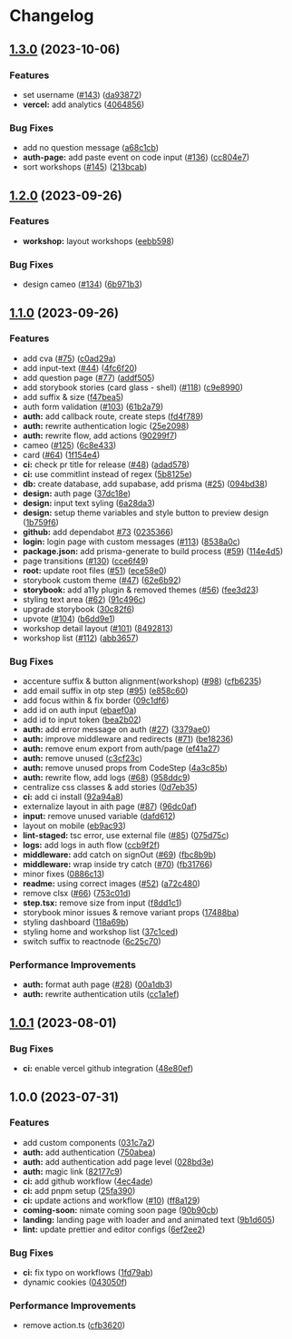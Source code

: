 # Changelog

## [1.3.0](https://github.com/kettei-sproutty/scuderia-fe/compare/v1.2.0...v1.3.0) (2023-10-06)


### Features

* set username ([#143](https://github.com/kettei-sproutty/scuderia-fe/issues/143)) ([da93872](https://github.com/kettei-sproutty/scuderia-fe/commit/da93872f7d395379515f1e18d97aea20289ca9bd))
* **vercel:** add analytics ([4064856](https://github.com/kettei-sproutty/scuderia-fe/commit/4064856a99c32eb871344d5073a3c3d5ab866c46))


### Bug Fixes

* add no question message ([a68c1cb](https://github.com/kettei-sproutty/scuderia-fe/commit/a68c1cbf38829a16f933762f6283f9271aaf3c56))
* **auth-page:** add paste event on code input ([#136](https://github.com/kettei-sproutty/scuderia-fe/issues/136)) ([cc804e7](https://github.com/kettei-sproutty/scuderia-fe/commit/cc804e70d335755b4db98f9357273a3644a57a02))
* sort workshops ([#145](https://github.com/kettei-sproutty/scuderia-fe/issues/145)) ([213bcab](https://github.com/kettei-sproutty/scuderia-fe/commit/213bcabb0ee2225aa32fb5ad96518155a0d1d0f3))

## [1.2.0](https://github.com/kettei-sproutty/scuderia-fe/compare/v1.1.0...v1.2.0) (2023-09-26)


### Features

* **workshop:** layout workshops ([eebb598](https://github.com/kettei-sproutty/scuderia-fe/commit/eebb598abc7cc09ad0011d1bdda7fd84016db387))


### Bug Fixes

* design cameo ([#134](https://github.com/kettei-sproutty/scuderia-fe/issues/134)) ([6b971b3](https://github.com/kettei-sproutty/scuderia-fe/commit/6b971b38f2b0af24453610ef0a1fd44f8781a999))

## [1.1.0](https://github.com/kettei-sproutty/scuderia-fe/compare/v1.0.1...v1.1.0) (2023-09-26)


### Features

* add cva ([#75](https://github.com/kettei-sproutty/scuderia-fe/issues/75)) ([c0ad29a](https://github.com/kettei-sproutty/scuderia-fe/commit/c0ad29a1beb7413b585389a23e8c6f1df51b08c2))
* add input-text ([#44](https://github.com/kettei-sproutty/scuderia-fe/issues/44)) ([4fc6f20](https://github.com/kettei-sproutty/scuderia-fe/commit/4fc6f203aed64a58c7f701b3a2e23f66a1e4f616))
* add question page ([#77](https://github.com/kettei-sproutty/scuderia-fe/issues/77)) ([addf505](https://github.com/kettei-sproutty/scuderia-fe/commit/addf505920cc7f788fe5d1dae3b0a703b1f02f16))
* add storybook stories (card glass - shell) ([#118](https://github.com/kettei-sproutty/scuderia-fe/issues/118)) ([c9e8990](https://github.com/kettei-sproutty/scuderia-fe/commit/c9e899095c38fdc5fc501e962665734820e5014d))
* add suffix & size ([f47bea5](https://github.com/kettei-sproutty/scuderia-fe/commit/f47bea5334d17d200b2e47643dc6082ddb344771))
* auth form validation ([#103](https://github.com/kettei-sproutty/scuderia-fe/issues/103)) ([61b2a79](https://github.com/kettei-sproutty/scuderia-fe/commit/61b2a790bd007d44c8453089f08b5b98125e82ee))
* **auth:** add callback route, create steps ([fd4f789](https://github.com/kettei-sproutty/scuderia-fe/commit/fd4f7897246e4c9797e25ab3882fcc383abdf150))
* **auth:** rewrite authentication logic ([25e2098](https://github.com/kettei-sproutty/scuderia-fe/commit/25e2098adbc446ecf37fadfb5a2f7670829fccf0))
* **auth:** rewrite flow, add actions ([90299f7](https://github.com/kettei-sproutty/scuderia-fe/commit/90299f7cc9b754a917320de19b4cc2d1fe260e78))
* cameo ([#125](https://github.com/kettei-sproutty/scuderia-fe/issues/125)) ([6c8e433](https://github.com/kettei-sproutty/scuderia-fe/commit/6c8e4330db8386fa308ac7925ae007690e4215ce))
* card ([#64](https://github.com/kettei-sproutty/scuderia-fe/issues/64)) ([1f154e4](https://github.com/kettei-sproutty/scuderia-fe/commit/1f154e4b010af42ce79d358f7888209ed618bdc3))
* **ci:** check pr title for release ([#48](https://github.com/kettei-sproutty/scuderia-fe/issues/48)) ([adad578](https://github.com/kettei-sproutty/scuderia-fe/commit/adad578989ac0b3cb650f0d0f1eb2e8c85be05fb))
* **ci:** use commitlint instead of regex ([5b8125e](https://github.com/kettei-sproutty/scuderia-fe/commit/5b8125e076caf1c5ec43c5f5dd97b3228bf4eec5))
* **db:** create database, add supabase, add prisma ([#25](https://github.com/kettei-sproutty/scuderia-fe/issues/25)) ([094bd38](https://github.com/kettei-sproutty/scuderia-fe/commit/094bd38448dc4d385ab09da5e3e0ae1a428336f9))
* **design:** auth page ([37dc18e](https://github.com/kettei-sproutty/scuderia-fe/commit/37dc18ecf201d70051293760cc61f75ed52acb3c))
* **design:** input text syling ([6a28da3](https://github.com/kettei-sproutty/scuderia-fe/commit/6a28da3769763e869c02defabdeb2dbd218a40c8))
* **design:** setup theme variables and style button to preview design ([1b759f6](https://github.com/kettei-sproutty/scuderia-fe/commit/1b759f6ddec5fd6dffbcd952c5a27f8d25e0cead))
* **github:** add dependabot [#73](https://github.com/kettei-sproutty/scuderia-fe/issues/73) ([0235366](https://github.com/kettei-sproutty/scuderia-fe/commit/02353664986ac720e5c1e2102501b127d686298a))
* **login:** login page with custom messages ([#113](https://github.com/kettei-sproutty/scuderia-fe/issues/113)) ([8538a0c](https://github.com/kettei-sproutty/scuderia-fe/commit/8538a0c9343d2c6ad2cedc78d328966e28747d16))
* **package.json:** add prisma-generate to build process ([#59](https://github.com/kettei-sproutty/scuderia-fe/issues/59)) ([114e4d5](https://github.com/kettei-sproutty/scuderia-fe/commit/114e4d5f16b4b6c9fc8d22da1b40376cdab67bbd))
* page transitions ([#130](https://github.com/kettei-sproutty/scuderia-fe/issues/130)) ([cce6f49](https://github.com/kettei-sproutty/scuderia-fe/commit/cce6f4950c6e9b9cf1efabe2dd0da043a86e4235))
* **root:** update root files ([#51](https://github.com/kettei-sproutty/scuderia-fe/issues/51)) ([ece58e0](https://github.com/kettei-sproutty/scuderia-fe/commit/ece58e040fce851b533a045c678b144d1f2157a3))
* storybook custom theme ([#47](https://github.com/kettei-sproutty/scuderia-fe/issues/47)) ([62e6b92](https://github.com/kettei-sproutty/scuderia-fe/commit/62e6b92f883b87d2d79cb772c78ec54acc86aa65))
* **storybook:** add a11y plugin & removed themes ([#56](https://github.com/kettei-sproutty/scuderia-fe/issues/56)) ([fee3d23](https://github.com/kettei-sproutty/scuderia-fe/commit/fee3d23156fe93bf668a358ab8be544e124ad62c))
* styling text area ([#62](https://github.com/kettei-sproutty/scuderia-fe/issues/62)) ([91c496c](https://github.com/kettei-sproutty/scuderia-fe/commit/91c496c7038a710ed258c82ea28c6390272f5f68))
* upgrade storybook ([30c82f6](https://github.com/kettei-sproutty/scuderia-fe/commit/30c82f6f3127647eb75dd30ca76839a7b81b287d))
* upvote ([#104](https://github.com/kettei-sproutty/scuderia-fe/issues/104)) ([b6dd9e1](https://github.com/kettei-sproutty/scuderia-fe/commit/b6dd9e1d6287de07bbfb9bff838652803ad214a5))
* workshop detail layout ([#101](https://github.com/kettei-sproutty/scuderia-fe/issues/101)) ([8492813](https://github.com/kettei-sproutty/scuderia-fe/commit/84928136842522fad1feb5ff6cede529a892e323))
* workshop list ([#112](https://github.com/kettei-sproutty/scuderia-fe/issues/112)) ([abb3657](https://github.com/kettei-sproutty/scuderia-fe/commit/abb3657222def0fd552d97e1a91aed5a66ab324c))


### Bug Fixes

* accenture suffix & button alignment(workshop) ([#98](https://github.com/kettei-sproutty/scuderia-fe/issues/98)) ([cfb6235](https://github.com/kettei-sproutty/scuderia-fe/commit/cfb623550ae977c43ab0542f10a599750e2a07c5))
* add email suffix in otp step ([#95](https://github.com/kettei-sproutty/scuderia-fe/issues/95)) ([e858c60](https://github.com/kettei-sproutty/scuderia-fe/commit/e858c60502381c323db50fa9a00f01cf93f92809))
* add focus within & fix border ([09c1df6](https://github.com/kettei-sproutty/scuderia-fe/commit/09c1df624c20f8ce97a6adf7836ab831434a9433))
* add id on auth input ([ebaef0a](https://github.com/kettei-sproutty/scuderia-fe/commit/ebaef0a0eff23405e0602547cf3df227e4cd8339))
* add id to input token ([bea2b02](https://github.com/kettei-sproutty/scuderia-fe/commit/bea2b02f383f3249aa1599c443773be2549ca7d0))
* **auth:** add error message on auth ([#27](https://github.com/kettei-sproutty/scuderia-fe/issues/27)) ([3379ae0](https://github.com/kettei-sproutty/scuderia-fe/commit/3379ae0c47ab92e87e1667da36164f4528e67264))
* **auth:** improve middleware and redirects ([#71](https://github.com/kettei-sproutty/scuderia-fe/issues/71)) ([be18236](https://github.com/kettei-sproutty/scuderia-fe/commit/be18236ac4d76374a3ea3a19a959daae4cd044f4))
* **auth:** remove enum export from auth/page ([ef41a27](https://github.com/kettei-sproutty/scuderia-fe/commit/ef41a2746cf19d519caec887c3c34ec26868c8b6))
* **auth:** remove unused ([c3cf23c](https://github.com/kettei-sproutty/scuderia-fe/commit/c3cf23cf6425cd9be5166b661fb1bbed89075f92))
* **auth:** remove unused props from CodeStep ([4a3c85b](https://github.com/kettei-sproutty/scuderia-fe/commit/4a3c85bbdb93762211f9c382500620f13ed56e8d))
* **auth:** rewrite flow, add logs ([#68](https://github.com/kettei-sproutty/scuderia-fe/issues/68)) ([958ddc9](https://github.com/kettei-sproutty/scuderia-fe/commit/958ddc9c99517234aa4ec17c072eeaec14838cd4))
* centralize css classes & add stories ([0d7eb35](https://github.com/kettei-sproutty/scuderia-fe/commit/0d7eb35386f7fa44e451101583c0613866e02278))
* **ci:** add ci install ([92a94a8](https://github.com/kettei-sproutty/scuderia-fe/commit/92a94a875467faed6331a8122a86555f1b09706f))
* externalize layout in aith page ([#87](https://github.com/kettei-sproutty/scuderia-fe/issues/87)) ([96dc0af](https://github.com/kettei-sproutty/scuderia-fe/commit/96dc0afed9deb65f2dc859e792fa0110e1dcf4fc))
* **input:** remove unused variable ([dafd612](https://github.com/kettei-sproutty/scuderia-fe/commit/dafd6126aec53afa60756385bbbbe5cc3387b24c))
* layout on mobile ([eb9ac93](https://github.com/kettei-sproutty/scuderia-fe/commit/eb9ac934b6341b788fc81393f3423ed27ba9787f))
* **lint-staged:** tsc error, use external file ([#85](https://github.com/kettei-sproutty/scuderia-fe/issues/85)) ([075d75c](https://github.com/kettei-sproutty/scuderia-fe/commit/075d75c02bf861ac9c60237229c0e170f0965060))
* **logs:** add logs in auth flow ([ccb9f2f](https://github.com/kettei-sproutty/scuderia-fe/commit/ccb9f2f4a3d796039c56423d19b73ed2d7ad82f5))
* **middleware:** add catch on signOut ([#69](https://github.com/kettei-sproutty/scuderia-fe/issues/69)) ([fbc8b9b](https://github.com/kettei-sproutty/scuderia-fe/commit/fbc8b9b9a94a28adfe9691ec13fc59e14da5e9b2))
* **middleware:** wrap inside try catch ([#70](https://github.com/kettei-sproutty/scuderia-fe/issues/70)) ([fb31766](https://github.com/kettei-sproutty/scuderia-fe/commit/fb317661867612b1364bacd831788b5ef7bcfda6))
* minor fixes ([0886c13](https://github.com/kettei-sproutty/scuderia-fe/commit/0886c13da1d8379ca57453b95dd16cfce9b2c753))
* **readme:** using correct images ([#52](https://github.com/kettei-sproutty/scuderia-fe/issues/52)) ([a72c480](https://github.com/kettei-sproutty/scuderia-fe/commit/a72c4807cfaa11271d85b0162f8663e977d41955))
* remove clsx ([#66](https://github.com/kettei-sproutty/scuderia-fe/issues/66)) ([753c01d](https://github.com/kettei-sproutty/scuderia-fe/commit/753c01ddd1709138d26edfe5da7ea60863afa201))
* **step.tsx:** remove size from input ([f8dd1c1](https://github.com/kettei-sproutty/scuderia-fe/commit/f8dd1c18ee80378a287ad3d9e1b7023e7e4576ac))
* storybook minor issues & remove variant props ([17488ba](https://github.com/kettei-sproutty/scuderia-fe/commit/17488baaf392a168d3ec5c4637778c9c7fdbe5e4))
* styling dashboard ([118a69b](https://github.com/kettei-sproutty/scuderia-fe/commit/118a69bcfdd3e873e298dbcd46a380ab007e1245))
* styling home and workshop list ([37c1ced](https://github.com/kettei-sproutty/scuderia-fe/commit/37c1ceda3c724dfa0d105cef0a18631e48dd8081))
* switch suffix to reactnode ([6c25c70](https://github.com/kettei-sproutty/scuderia-fe/commit/6c25c707dadb56970f66e810c6612c35cc516e66))


### Performance Improvements

* **auth:** format auth page ([#28](https://github.com/kettei-sproutty/scuderia-fe/issues/28)) ([00a1db3](https://github.com/kettei-sproutty/scuderia-fe/commit/00a1db3cd90c235d5290fcae4d5f2d644fa8e6b3))
* **auth:** rewrite authentication utils ([cc1a1ef](https://github.com/kettei-sproutty/scuderia-fe/commit/cc1a1ef2ee966b6159797b6913b5f1a471933088))

## [1.0.1](https://github.com/kettei-sproutty/scuderia-fe/compare/v1.0.0...v1.0.1) (2023-08-01)

### Bug Fixes

- **ci:** enable vercel github integration ([48e80ef](https://github.com/kettei-sproutty/scuderia-fe/commit/48e80efb18845043636d6e91a212580be9900be8))

## 1.0.0 (2023-07-31)

### Features

- add custom components ([031c7a2](https://github.com/kettei-sproutty/scuderia-fe/commit/031c7a229ad80a9bba51dc8544cb3d0a15ec34fb))
- **auth:** add authentication ([750abea](https://github.com/kettei-sproutty/scuderia-fe/commit/750abeac70e165ad09a9e9eed5d1ac1feca62618))
- **auth:** add authentication add page level ([028bd3e](https://github.com/kettei-sproutty/scuderia-fe/commit/028bd3e4a7419910749c84ffc4cfa46851833587))
- **auth:** magic link ([82177c9](https://github.com/kettei-sproutty/scuderia-fe/commit/82177c98d803a07b756d9800b226f6d708866237))
- **ci:** add github workflow ([4ec4ade](https://github.com/kettei-sproutty/scuderia-fe/commit/4ec4adefd6ab1282ae6dbf52ff013af492fe8176))
- **ci:** add pnpm setup ([25fa390](https://github.com/kettei-sproutty/scuderia-fe/commit/25fa39082f3ee7b10e88a7d7d84ac344c911c90c))
- **ci:** update actions and workflow ([#10](https://github.com/kettei-sproutty/scuderia-fe/issues/10)) ([ff8a129](https://github.com/kettei-sproutty/scuderia-fe/commit/ff8a129ba1849f4a3d979e641bae7863c5173332))
- **coming-soon:** nimate coming soon page ([90b90cb](https://github.com/kettei-sproutty/scuderia-fe/commit/90b90cb85bfa428089f076548f5c829b54a50024))
- **landing:** landing page with loader and and animated text ([9b1d605](https://github.com/kettei-sproutty/scuderia-fe/commit/9b1d605f48fc69255dbfa697a3e62336a7faac68))
- **lint:** update prettier and editor configs ([6ef2ee2](https://github.com/kettei-sproutty/scuderia-fe/commit/6ef2ee2bcc9b59cbb3bdf1ad11a6f24e47dec417))

### Bug Fixes

- **ci:** fix typo on workflows ([1fd79ab](https://github.com/kettei-sproutty/scuderia-fe/commit/1fd79ab565b44df0c443ec08c5b7c26275687fa1))
- dynamic cookies ([043050f](https://github.com/kettei-sproutty/scuderia-fe/commit/043050feacee5a21cd1de81da1494f094468ee18))

### Performance Improvements

- remove action.ts ([cfb3620](https://github.com/kettei-sproutty/scuderia-fe/commit/cfb3620ee77c98fc0a38e18f8c40fcba6c10f280))
